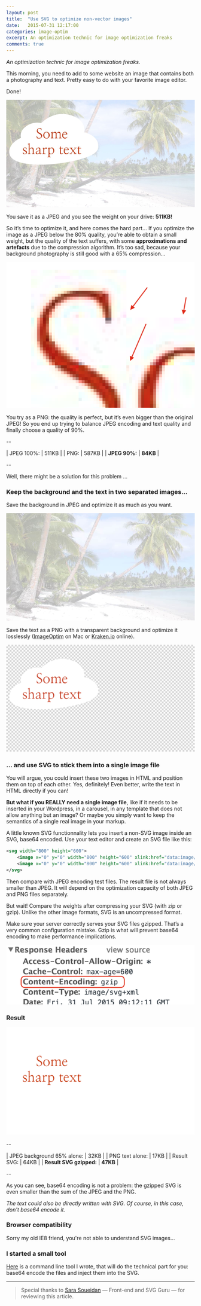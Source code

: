 ```yaml
---
layout: post
title:  "Use SVG to optimize non-vector images"
date:   2015-07-31 12:17:00
categories: image-optim
excerpt: An optimization technic for image optimization freaks
comments: true
---
```


*An optimization technic for image optimization freaks.*


This morning, you need to add to some website an image that contains both a photography and text. Pretty easy to do with your favorite image editor.

Done!

![Just created image](/assets/optimized-90.jpg)

You save it as a JPEG and you see the weight on your drive: **511KB!**

So it’s time to optimize it, and here comes the hard part... If you optimize the image as a JPEG below the 80% quality, you’re able to obtain a small weight, but the quality of the text suffers, with some **approximations and artefacts** due to the compression algorithm. It’s too sad, because your background photography is still good with a 65% compression...

![JPEG encoding artefacts](/assets/not-so-sharp.png)

You try as a PNG: the quality is perfect, but it’s even bigger than the original JPEG! So you end up trying to balance JPEG encoding and text quality and finally choose a quality of 90%.

--

| JPEG 100%:                        | 511KB    |
| PNG:                              | 587KB    |
| **JPEG 90%:**                     | **84KB** |

--

Well, there might be a solution for this problem ...


### Keep the background and the text in two separated images...

Save the background in JPEG and optimize it as much as you want.

![optimized background](/assets/background-65.jpg)

Save the text as a PNG with a transparent background and optimize it losslessly ([ImageOptim][ImageOptim] on Mac or [Kraken.io][Kraken.io] online).

![optimized text](/assets/text-alone.png)


### ... and use SVG to stick them into a single image file

You will argue, you could insert these two images in HTML and position them on top of each other. Yes, definitely! Even better, write the text in HTML directly if you can!

**But what if you REALLY need a single image file**, like if it needs to be inserted in your Wordpress, in a carousel, in any template that does not allow anything but an image? Or maybe you simply want to keep the semantics of a single real image in your markup.

A little known SVG functionnality lets you insert a non-SVG image inside an SVG, base64 encoded. Use your text editor and create an SVG file like this:

```xml
<svg width="800" height="600">
    <image x="0" y="0" width="800" height="600" xlink:href="data:image/jpg;base64,{{base64-encoded-background}}" />
    <image x="0" y="0" width="800" height="600" xlink:href="data:image/png;base64,{{base64-encoded-top}}" />
</svg>
```

Then compare with JPEG encoding test files. The result file is not always smaller than JPEG. It will depend on the optimization capacity of both JPEG and PNG files separately.

But wait! Compare the weights after compressing your SVG (with zip or gzip). Unlike the other image formats, SVG is an uncompressed format.

Make sure your server correctly serves your SVG files gzipped. That’s a very common configuration mistake. Gzip is what will prevent base64 encoding to make performance implications.

![check gzip compression](/assets/gzip.png)


### Result

![result svg file](/assets/result.svg)

--

| JPEG background 65% alone:        | 32KB     |
| PNG text alone:                   | 17KB     |
| Result SVG:                       | 64KB     |
| **Result SVG gzipped:**           | **47KB** |

--

As you can see, base64 encoding is not a problem: the gzipped SVG is even smaller than the sum of the JPEG and the PNG.

*The text could also be directly written with SVG. Of course, in this case, don't base64 encode it.*



### Browser compatibility

Sorry my old IE8 friend, you're not able to understand SVG images...


### I started a small tool

[Here][svg-image-merge] is a command line tool I wrote, that will do the technical part for you: base64 encode the files and inject them into the SVG.


-----

> Special thanks to <a target="_blank" href="https://twitter.com/sarasoueidan">Sara Soueidan</a> — Front-end and SVG Guru — for reviewing this article.


[svg-image-merge]:      https://github.com/gmetais/svg-image-merge
[ImageOptim]:           https://imageoptim.com/
[Kraken.io]:            https://kraken.io/

